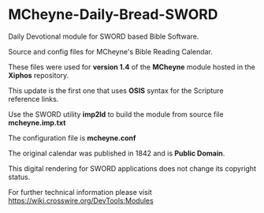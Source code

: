 # MCheyne-Daily-Bread-SWORD
Daily Devotional module for SWORD based Bible Software.

Source and config files for MCheyne's Bible Reading Calendar.

These files were used for **version 1.4** of the **MCheyne** module hosted in the **Xiphos** repository.

This update is the first one that uses **OSIS** syntax for the Scripture reference links.

Use the SWORD utility **imp2ld** to build the module from source file **mcheyne.imp.txt**

The configuration file is **mcheyne.conf**

The original calendar was published in 1842 and is **Public Domain**.

This digital rendering for SWORD applications does not change its copyright status.

For further technical information please visit https://wiki.crosswire.org/DevTools:Modules
